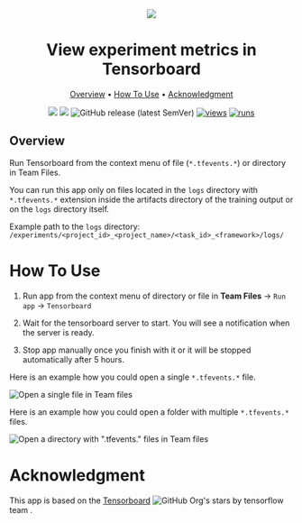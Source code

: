 <div align="center" markdown>
<img src="https://github.com/user-attachments/assets/71d57891-8299-42ae-b007-3bd798624a52">

# View experiment metrics in Tensorboard

<p align="center">
  <a href="#Overview">Overview</a> •
  <a href="#How-To-Use">How To Use</a> • 
  <a href="#Acknowledgment">Acknowledgment</a>
</p>

[![](https://img.shields.io/badge/supervisely-ecosystem-brightgreen)](https://ecosystem.supervisely.com)
[![](https://img.shields.io/badge/slack-chat-green.svg?logo=slack)](https://supervisely.com/slack)
![GitHub release (latest SemVer)](https://img.shields.io/github/v/release/supervisely-ecosystem/tensorboard-experiments-viewer)
[![views](https://app.supervisely.com/img/badges/views/supervisely-ecosystem/tensorboard-experiments-viewer.png)](https://supervisely.com)
[![runs](https://app.supervisely.com/img/badges/runs/supervisely-ecosystem/tensorboard-experiments-viewer.png)](https://supervisely.com)

</div>

## Overview

Run Tensorboard from the context menu of file (`*.tfevents.*`) or directory in Team Files.

You can run this app only on files located in the `logs` directory with `*.tfevents.*` extension inside the artifacts directory of the training output or on the `logs` directory itself.

Example path to the `logs` directory: `/experiments/<project_id>_<project_name>/<task_id>_<framework>/logs/`

# How To Use

1. Run app from the context menu of directory or file in **Team Files** -> `Run app` -> `Tensorboard`

2. Wait for the tensorboard server to start. You will see a notification when the server is ready.

3. Stop app manually once you finish with it or it will be stopped automatically after 5 hours.

Here is an example how you could open a single `*.tfevents.*` file.

![Open a single file in Team files](https://user-images.githubusercontent.com/12828725/228075685-2946d65c-bba9-4a7e-90f7-66ee1cf5f77e.gif)

Here is an example how you could open a folder with multiple `*.tfevents.*` files.

![Open a directory with "*.tfevents.*" files in Team files](https://user-images.githubusercontent.com/78355358/236174364-af95b686-e355-4fd1-92c9-69331f72893d.gif)

# Acknowledgment

This app is based on the [Tensorboard](https://github.com/tensorflow/tensorboard) ![GitHub Org's stars](https://img.shields.io/github/stars/tensorflow/tensorboard?style=social) by tensorflow team .
